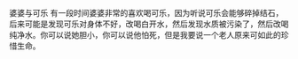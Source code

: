 婆婆与可乐
有一段时间婆婆非常的喜欢喝可乐，因为听说可乐会能够碎掉结石，后来可能是发现可乐对身体不好，改喝白开水，然后发现水质被污染了，然后改喝纯净水。你可以说她胆小，你可以说他怕死，但是我要说一个老人原来可如此的珍惜生命。